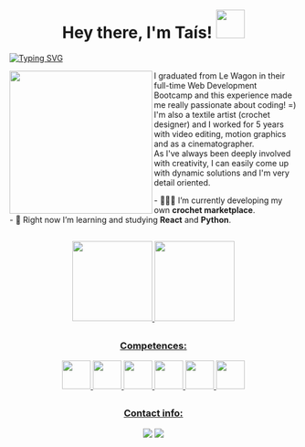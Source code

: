 <h1 align="center"> Hey there, I'm Taís! <img src="https://media.giphy.com/media/H8FP5CniGPbB4zFnRR/giphy.gif" width="50px"></h1>

<a href="https://git.io/typing-svg"><img src="https://readme-typing-svg.demolab.com?font=Poppins&weight=500&pause=990&color=1A407E&vCenter=true&width=435&height=45&lines=Full-Stack+Web+Developer" alt="Typing SVG" /></a>

<img align="left" src="https://media.giphy.com/media/PgLLtnqHts1woXeKpy/giphy.gif" width="250px"> I graduated from Le Wagon in their full-time Web Development Bootcamp and this experience made me really passionate about coding! =)<br>
I'm also a textile artist (crochet designer) and I worked for 5 years with video editing, motion graphics and as a cinematographer.<br>
As I've always been deeply involved with creativity, I can easily come up with dynamic solutions and I'm very detail oriented.

<div align="left">
- 👩‍💻🧶 I’m currently developing my own <strong> crochet marketplace</strong>.<br>
- 📜 Right now I’m learning and studying <strong>React</strong> and <strong>Python</strong>.
</div>

##

<div align="center">
  <a href="https://github.com/tataz1k4">
  <img height="140em" src="https://github-readme-stats.vercel.app/api?username=tataz1k4&show_icons=true&theme=github_dark&include_all_commits=true&count_private=true"/>
  <img height="140em" src="https://github-readme-stats.vercel.app/api/top-langs/?username=tataz1k4&layout=compact&langs_count=7&theme=github_dark"/>
</div>

##

<h3 align="center">Competences:</h3>
<p align="center"><img height="50" width="50" src="https://img.icons8.com/ios/50/000000/ruby-programming-language.png" /> <img height="50" width="50" src="https://img.icons8.com/windows/50/null/ruby-on-rails.png"/> <img height="50" width="50" src="https://img.icons8.com/ios-filled/50/null/javascript.png"/> <img height="50" width="50" src="https://img.icons8.com/external-tanah-basah-basic-outline-tanah-basah/50/null/external-html-social-media-tanah-basah-basic-outline-tanah-basah.png"/> <img height="50" width="50" src="https://img.icons8.com/ios-glyphs/50/null/css3.png"/> <img height="50" width="50" src="https://img.icons8.com/ios-glyphs/50/null/sql.png"/></p></div>
</div>

##

<h3 align="center">Contact info:</h3>
<p align="center">
  <a href = "mailto:taisdecamposb@gmail.com"><img src="https://img.shields.io/badge/-Gmail-%23333?style=for-the-badge&logo=gmail&logoColor=white" target="_blank"></a>
  <a href="https://www.linkedin.com/in/taisdecampos/" target="_blank"><img src="https://img.shields.io/badge/-LinkedIn-%230077B5?style=for-the-badge&logo=linkedin&logoColor=white" target="_blank"></a> 
</p>
